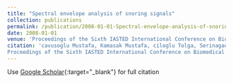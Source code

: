 ```yaml
---
title: "Spectral envelope analysis of snoring signals"
collection: publications
permalink: /publication/2008-01-01-Spectral-envelope-analysis-of-snoring-signals
date: 2008-01-01
venue: 'Proceedings of the Sixth IASTED International Conference on Biomedical Engineering'
citation: 'cavusoglu Mustafa, Kamasak Mustafa, ciloglu Tolga, Serinagaoglu Yesim, Erogul Osman, Spectral envelope analysis of snoring signals"
Proceedings of the Sixth IASTED International Conference on Biomedical Engineering, 2008'
---
```

Use [Google Scholar](https://scholar.google.com/scholar?q=Spectral+envelope+analysis+of+snoring+signals){:target="_blank"} for full citation